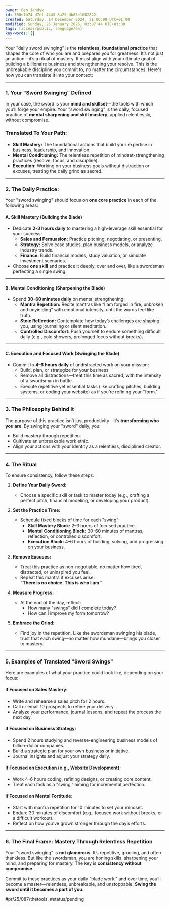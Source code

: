```yaml
---
owner: Ben Jendyk
id: 158e7b74-d7ef-4443-8a29-db83e1602822
created: Saturday, 14 December 2024, 21:06:00 UTC+01:00
modified: Sunday, 26 January 2025, 03:07:44 UTC+01:00
tags: [access/public, language/en]
key-words: []
---
```


Your "daily sword swinging" is the **relentless, foundational practice** that shapes the core of who you are and prepares you for greatness. It’s not just an action—it’s a ritual of mastery. It must align with your ultimate goal of building a billionaire business and strengthening your resolve. This is the unbreakable discipline you commit to, no matter the circumstances. Here's how you can translate it into your context:

---

### **1. Your "Sword Swinging" Defined**

In your case, the sword is your **mind and skillset**—the tools with which you’ll forge your empire. Your "sword swinging" is the daily, focused practice of **mental sharpening and skill mastery**, applied relentlessly, without compromise.

### **Translated To Your Path:**

- **Skill Mastery:** The foundational actions that build your expertise in business, leadership, and innovation.
- **Mental Conditioning:** The relentless repetition of mindset-strengthening practices (resolve, focus, and discipline).
- **Execution:** Working on your business goals without distraction or excuses, treating the daily grind as sacred.

---

### **2. The Daily Practice:**

Your "sword swinging" should focus on **one core practice** in each of the following areas:

#### **A. Skill Mastery (Building the Blade)**

- Dedicate **2-3 hours daily** to mastering a high-leverage skill essential for your success:
  - **Sales and Persuasion:** Practice pitching, negotiating, or presenting.
  - **Strategy:** Solve case studies, plan business models, or analyze industry trends.
  - **Finance:** Build financial models, study valuation, or simulate investment scenarios.
- Choose **one skill** and practice it deeply, over and over, like a swordsman perfecting a single swing.

---

#### **B. Mental Conditioning (Sharpening the Blade)**

- Spend **30–60 minutes daily** on mental strengthening:
  - **Mantra Repetition:** Recite mantras like “I am forged in fire, unbroken and unyielding” with emotional intensity, until the words feel like truth.
  - **Stoic Reflection:** Contemplate how today’s challenges are shaping you, using journaling or silent meditation.
  - **Controlled Discomfort:** Push yourself to endure something difficult daily (e.g., cold showers, prolonged focus without breaks).

---

#### **C. Execution and Focused Work (Swinging the Blade)**

- Commit to **4–6 hours daily** of undistracted work on your mission:
  - Build, plan, or strategize for your business.
  - Remove all distractions—treat this time as sacred, with the intensity of a swordsman in battle.
  - Execute repetitive yet essential tasks (like crafting pitches, building systems, or coding your website) as if you’re refining your "form."

---

### **3. The Philosophy Behind It**

The purpose of this practice isn’t just productivity—it’s **transforming who you are**. By swinging your "sword" daily, you:
- Build mastery through repetition.
- Cultivate an unbreakable work ethic.
- Align your actions with your identity as a relentless, disciplined creator.

---

### **4. The Ritual**

To ensure consistency, follow these steps:

1. **Define Your Daily Sword:**
	- Choose a specific skill or task to master today (e.g., crafting a perfect pitch, financial modeling, or developing your product).

2. **Set the Practice Time:**
	- Schedule fixed blocks of time for each "swing":
	  - **Skill Mastery Block:** 2–3 hours of focused practice.
	  - **Mental Conditioning Block:** 30–60 minutes of mantras, reflection, or controlled discomfort.
	  - **Execution Block:** 4–6 hours of building, solving, and progressing on your business.

3. **Remove Excuses:**
	- Treat this practice as non-negotiable, no matter how tired, distracted, or uninspired you feel.
	- Repeat this mantra if excuses arise:  
	  **"There is no choice. This is who I am."**

4. **Measure Progress:**
	- At the end of the day, reflect:
	  - How many "swings" did I complete today?
	  - How can I improve my form tomorrow?

5. **Embrace the Grind:**
	- Find joy in the repetition. Like the swordsman swinging his blade, trust that each swing—no matter how mundane—brings you closer to mastery.

---

### **5. Examples of Translated "Sword Swings"**

Here are examples of what your practice could look like, depending on your focus:

#### **If Focused on Sales Mastery:**

- Write and rehearse a sales pitch for 2 hours.
- Call or email 10 prospects to refine your delivery.
- Analyze your performance, journal lessons, and repeat the process the next day.

#### **If Focused on Business Strategy:**

- Spend 2 hours studying and reverse-engineering business models of billion-dollar companies.
- Build a strategic plan for your own business or initiative.
- Journal insights and adjust your strategy daily.

#### **If Focused on Execution (e.g., Website Development):**

- Work 4–6 hours coding, refining designs, or creating core content.
- Treat each task as a "swing," aiming for incremental perfection.

#### **If Focused on Mental Fortitude:**

- Start with mantra repetition for 10 minutes to set your mindset.
- Endure 30 minutes of discomfort (e.g., focused work without breaks, or a difficult workout).
- Reflect on how you’ve grown stronger through the day’s efforts.

---

### **6. The Final Frame: Mastery Through Relentless Repetition**

Your "sword swinging" is **not glamorous**. It’s repetitive, grueling, and often thankless. But like the swordsman, you are honing skills, sharpening your mind, and preparing for mastery. The key is **consistency without compromise**.

Commit to these practices as your daily "blade work," and over time, you’ll become a master—relentless, unbreakable, and unstoppable. **Swing the sword until it becomes a part of you.**


#pr/25/087/thetools, #status/pending